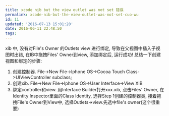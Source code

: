 ```yaml
---
title: xcode nib but the view outlet was not set 错误
permalink: xcode-nib-but-the-view-outlet-was-not-set-cuo-wu
id: 11
updated: '2016-07-13 15:01:20'
date: 2016-06-11 22:48:50
tags:
---
```






xib 中, 没有对File's Owner 的Outlets view 进行绑定, 导致在父视图中插入子视图时出错, 在IB中拖拽Files' Owner到view, 添加绑定后, 运行成功!
总结一下创建视图和绑定的步骤:
1. 创建控制器. File->New File->Iphone OS->Cocoa Touch Class->UIViewController subclass;
2. 创建xib. File->New File->Iphone OS->User Interface->View XIB
3. 绑定controller和view. 用Interface Builder打开xxx.xib, 点击Files' Owner, 在Identity Inspector里面的Class Identity, 选择Step 1创建的控制器类, 接着拖拽File's Owner到View中, 选择Outlets->view.先选中file's owner(这个很重要)